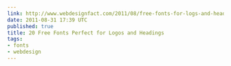 ```yaml
---
link: http://www.webdesignfact.com/2011/08/free-fonts-for-logs-and-headings.html
date: 2011-08-31 17:39 UTC
published: true
title: 20 Free Fonts Perfect for Logos and Headings
tags:
- fonts
- webdesign
---
```




